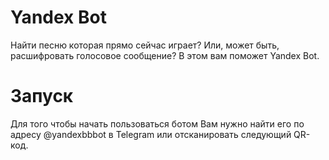 # Yandex Bot
Найти песню которая прямо сейчас играет? Или, может быть, расшифровать голосовое сообщение? В этом вам поможет Yandex Bot.

# Запуск
Для того чтобы начать пользоваться ботом Вам нужно найти его по адресу @yandexbbbot в Telegram или отсканировать следующий QR-код.
